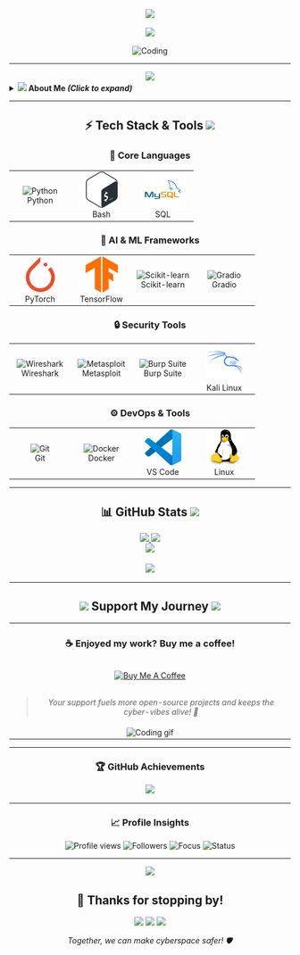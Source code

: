 <div align="center">
  <img src="https://capsule-render.vercel.app/api?type=waving&color=gradient&customColorList=12&height=200&section=header&text=Devesh%20Punjabi&fontSize=50&fontColor=ffffff&animation=fadeIn&fontAlignY=32&desc=Cybersecurity%20Enthusiast%20|%20AI%20Researcher%20&%20Developer%20|%20Python%20Dev&descSize=18&descAlignY=55" />
</div>

<p align="center">
  <img src="https://readme-typing-svg.demolab.com/?lines=Building%20AI%20against%20threats...;Scanning%20cyberspace...&font=Fira+Code&center=true&width=440&height=45&color=00FFAA&vCenter=true&size=22">
</p>

<div align="center">
  <img src="https://media.giphy.com/media/SWoSkN6DxTszqIKEqv/giphy.gif" alt="Coding" width="300"/>
</div>

---
<div align="center">
  <img src="https://user-images.githubusercontent.com/73097560/115834477-dbab4500-a447-11eb-908a-139a6edaec5c.gif">
</div>

<details>
  <summary><strong><img src="https://media.giphy.com/media/VgCDAzcKvsR6OM0uWg/giphy.gif" width="50"> About Me <em>(Click to expand)</em></strong></summary>

  <br>

  <h3>🚀 Mission & Vision</h3>
  <p>I'm on a mission to combine <strong>AI + Cybersecurity</strong> to build:</p>

  <ul>
    <li>🔍 Smarter threat detection tools</li>
    <li>🛡️ Privacy-first defensive systems</li>
    <li>🎓 Open education platforms for cybersecurity</li>
    <li>🤝 Community-driven secure tech initiatives</li>
  </ul>

  <h3>🎯 Core Goals</h3>

  <ul>
    <li><strong>🔍 Detection & Intelligence</strong>
      <ul>
        <li><strong>Phishing Detection:</strong> AI systems that catch sophisticated attacks</li>
        <li><strong>Deepfake Identification:</strong> ML models to verify media authenticity</li>
        <li><strong>Threat Intelligence:</strong> Real-time automated analysis & prediction</li>
      </ul>
    </li>
    <li><strong>🔐 Defensive Solutions</strong>
      <ul>
        <li><strong>Smart Automation:</strong> Ethical AI-driven security systems</li>
        <li><strong>Privacy Protection:</strong> Implementing zero-trust architectures</li>
        <li><strong>Incident Response:</strong> AI-powered mitigation systems</li>
      </ul>
    </li>
    <li><strong>🧪 Education & Research</strong>
      <ul>
        <li><strong>Learning Simulators:</strong> Interactive ethical hacking labs</li>
        <li><strong>Open Research:</strong> Transparent and collaborative research practices</li>
        <li><strong>Community Tools:</strong> Free security education platforms</li>
      </ul>
    </li>
  </ul>

  <div align="center">
    <img src="https://img.shields.io/badge/🌟-Open_Source-FF6B6B?style=for-the-badge&labelColor=1a1a2e" />
    <img src="https://img.shields.io/badge/🔒-Transparent-4ECDC4?style=for-the-badge&labelColor=1a1a2e" />
    <img src="https://img.shields.io/badge/🎓-Student_Friendly-45B7D1?style=for-the-badge&labelColor=1a1a2e" />
    <img src="https://img.shields.io/badge/🤝-Community_Driven-96CEB4?style=for-the-badge&labelColor=1a1a2e" />
  </div>

  <br>

  <div align="center">
    <img src="https://user-images.githubusercontent.com/74038190/229223263-cf2e4b07-2615-4f87-9c38-e37600f8381a.gif" width="250" /><br/>
    <em>💡 Bridging the gap between cutting-edge AI and practical cybersecurity</em>
  </div>

  <br>

  <div align="center">
    <img src="https://user-images.githubusercontent.com/74038190/225813708-98b745f2-7d22-48cf-9150-083f1b00d6c9.gif" width="250" /><br/>
    <em>🛡️ Ethical tools that protect without compromising privacy</em>
  </div>

  <br>

  <div align="center">
    <img src="https://img.shields.io/badge/🚀-Projects_Built-8?style=for-the-badge&color=FF6B6B&labelColor=1a1a2e" />
    <img src="https://img.shields.io/badge/👥-Community_Members-3?style=for-the-badge&color=4ECDC4&labelColor=1a1a2e" />
    <img src="https://img.shields.io/badge/📅-Active_Since-Apr_2023?style=for-the-badge&color=45B7D1&labelColor=1a1a2e" />
  </div>

  <br>

  <h3 align="center">🌟 My Philosophy</h3>
  <p align="center">
    <em>"All my tools are open-source, transparent, and student-friendly – made to educate and protect."</em><br/>
    <em>I believe cybersecurity knowledge should be democratized, not gatekept. Together we can build a safer digital world where learning and innovation go hand in hand.</em>
  </p>

  <br>

  <div align="center">
    <img src="https://capsule-render.vercel.app/api?type=rect&color=gradient&customColorList=12&height=2&section=footer" />
  </div>

</details>

---
<h2 align="center">⚡ Tech Stack & Tools <img src="https://media.giphy.com/media/fYSnHlufseco8Fh93Z/giphy.gif" width="30"></h2>

<div align="center">

<!-- Core Languages -->
<h3>🐍 Core Languages</h3>
<table>
  <tr>
    <td align="center" width="96">
      <img src="https://techstack-generator.vercel.app/python-icon.svg" alt="Python" width="65" height="65" />
      <br>Python
    </td>
    <td align="center" width="96">
      <img src="https://raw.githubusercontent.com/devicons/devicon/master/icons/bash/bash-original.svg" alt="Bash" width="65" height="65" />
      <br>Bash
    </td>
    <td align="center" width="96">
      <img src="https://raw.githubusercontent.com/devicons/devicon/master/icons/mysql/mysql-original-wordmark.svg" alt="SQL" width="65" height="65" />
      <br>SQL
    </td>
  </tr>
</table>

<!-- AI & ML -->
<h3>🤖 AI & ML Frameworks</h3>
<table>
  <tr>
    <td align="center" width="96">
      <img src="https://raw.githubusercontent.com/devicons/devicon/master/icons/pytorch/pytorch-original.svg" alt="PyTorch" width="65" height="65" />
      <br>PyTorch
    </td>
    <td align="center" width="96">
      <img src="https://raw.githubusercontent.com/devicons/devicon/master/icons/tensorflow/tensorflow-original.svg" alt="TensorFlow" width="65" height="65" />
      <br>TensorFlow
    </td>
    <td align="center" width="96">
      <img src="https://upload.wikimedia.org/wikipedia/commons/0/05/Scikit_learn_logo_small.svg" alt="Scikit-learn" width="65" height="65" />
      <br>Scikit-learn
    </td>
    <td align="center" width="96">
      <img src="https://registry.npmmirror.com/@lobehub/icons-static-png/latest/files/dark/gradio-color.png" alt="Gradio" width="65" height="65" />
      <br>Gradio
    </td>
  </tr>
</table>

<!-- Security Tools -->
<h3>🔒 Security Tools</h3>
<table>
  <tr>
    <td align="center" width="96">
      <img src="https://raw.githubusercontent.com/simple-icons/simple-icons/develop/icons/wireshark.svg" alt="Wireshark" width="65" height="65" />
      <br>Wireshark
    </td>
    <td align="center" width="96">
      <img src="https://atomrace.com/blog/wp-content/uploads/2017/10/metasploit-logo.png" alt="Metasploit" width="65" height="65" />
      <br>Metasploit
    </td>
    <td align="center" width="96">
      <img src="https://www.skyarch.net/blog/wp-content/uploads/2024/01/burp_suite_macos_bigsur_icon_190319.png" alt="Burp Suite" width="65" height="65" />
      <br>Burp Suite
    </td>
    <td align="center" width="96">
      <img src="https://raw.githubusercontent.com/canaleal/devicon/new-icon-kali-linux/icons/kalilinux/kalilinux-original-wordmark.svg" alt="Kali Linux" width="65" height="65" />
      <br>Kali Linux
    </td>
  </tr>
</table>

<!-- DevOps & Tools -->
<h3>⚙️ DevOps & Tools</h3>
<table>
  <tr>
    <td align="center" width="96">
      <img src="https://upload.wikimedia.org/wikipedia/commons/thumb/3/3f/Git_icon.svg/2048px-Git_icon.svg.png" alt="Git" width="65" height="65" />
      <br>Git
    </td>
    <td align="center" width="96">
      <img src="https://techstack-generator.vercel.app/docker-icon.svg" alt="Docker" width="65" height="65" />
      <br>Docker
    </td>
    <td align="center" width="96">
      <img src="https://raw.githubusercontent.com/devicons/devicon/master/icons/vscode/vscode-original.svg" alt="VS Code" width="65" height="65" />
      <br>VS Code
    </td>
    <td align="center" width="96">
      <img src="https://raw.githubusercontent.com/devicons/devicon/master/icons/linux/linux-original.svg" alt="Linux" width="65" height="65" />
      <br>Linux
    </td>
  </tr>
</table>

</div>

---

<h2 align="center">📊 GitHub Stats <img src="https://media.giphy.com/media/iY8CRBdQXODJSCERIr/giphy.gif" width="30"></h2>

<div align="center">
  <a href="https://github.com/deveshpunjabi">
    <img height="180em" src="https://github-readme-stats.vercel.app/api?username=deveshpunjabi&show_icons=true&theme=radical&bg_color=0D1117&title_color=00FFA3&icon_color=00FFA3&text_color=FFFFFF&border_color=00FFA3&include_all_commits=true&count_private=true"/>
    <img height="180em" src="https://github-readme-streak-stats.herokuapp.com/?user=deveshpunjabi&theme=radical&stroke=0D1117&ring=00FFA3&fire=00FFA3&currStreakLabel=00FFA3&border=00FFA3"/>
  </a>
</div>

<div align="center">
  <a href="https://github.com/deveshpunjabi">
    <img src="https://github-readme-stats.vercel.app/api/top-langs/?username=deveshpunjabi&layout=compact&theme=radical&bg_color=0D1117&title_color=00FFA3&text_color=FFFFFF&border_color=00FFA3"/>
  </a>
</div>

<br>

<div align="center">
  <img src="https://github-readme-activity-graph.vercel.app/graph?username=deveshpunjabi&bg_color=0D1117&color=00FFA3&line=00FFA3&point=FFFFFF&area=true&hide_border=true" />
</div>

---

<h2 align="center">
  <img src="https://media.giphy.com/media/LnQjpWaON8nhr21vNW/giphy.gif" width="40"> 
  Support My Journey 
  <img src="https://media.giphy.com/media/LnQjpWaON8nhr21vNW/giphy.gif" width="40">
</h2>

<div align="center">
  <table>
    <tr>
      <td align="center" style="border: none;">
        <h3>☕ Enjoyed my work? Buy me a coffee!</h3>
        <br>
        <a href="https://buymeacoffee.com/deveshpunjabi" target="_blank">
          <img src="https://cdn.buymeacoffee.com/buttons/v2/default-yellow.png" alt="Buy Me A Coffee" style="height: 50px; width: 180px;" />
        </a>
        <br><br>
        <blockquote>
          <p><em>Your support fuels more open-source projects and keeps the cyber-vibes alive! 🙌</em></p>
        </blockquote>
      </td>
    </tr>
    <tr>
      <td align="center">
        <img src="https://media.giphy.com/media/ZEB6yFbLnhyQf7g3hn/giphy.gif" alt="Coding gif" width="200px" />
      </td>
    </tr>
  </table>
</div>

---

<div align="center">
  <h3>🏆 GitHub Achievements</h3>
  <img src="https://github-profile-trophy.vercel.app/?username=deveshpunjabi&theme=radical&no-frame=true&no-bg=true&margin-w=4&row=1" />
</div>

---

<div align="center">
  <h3>📈 Profile Insights</h3>
  <img src="https://komarev.com/ghpvc/?username=deveshpunjabi&label=Profile%20views&color=FF6B6B&style=for-the-badge" alt="Profile views" />
  <img src="https://img.shields.io/github/followers/deveshpunjabi?label=Followers&style=for-the-badge&color=4ECDC4" alt="Followers" />
  <img src="https://img.shields.io/badge/Focus-Cybersecurity%20%2B%20AI-45B7D1?style=for-the-badge" alt="Focus" />
  <img src="https://img.shields.io/badge/Status-Building%20the%20Future-96CEB4?style=for-the-badge" alt="Status" />
</div>

---

<p align="center">
  <img src="https://capsule-render.vercel.app/api?type=waving&color=gradient&customColorList=6,11,20&height=150&section=footer&text=Keep%20Learning%20•%20Keep%20Building%20•%20Stay%20Secure&fontSize=24&fontColor=fff&animation=twinkling&fontAlignY=70" />
</p>

<div align="center">
  <h2>🙏 Thanks for stopping by!</h2>
  <p>
    <img src="https://img.shields.io/badge/⭐-Star_my_repositories-FFD700?style=flat-square&labelColor=2C3E50" />
    <img src="https://img.shields.io/badge/🤝-Let's_connect-4ECDC4?style=flat-square&labelColor=2C3E50" />
    <img src="https://img.shields.io/badge/🚀-Build_amazing_things-FF6B6B?style=flat-square&labelColor=2C3E50" />
  </p>
  <p><em>Together, we can make cyberspace safer! 🛡️</em></p>
</div>
